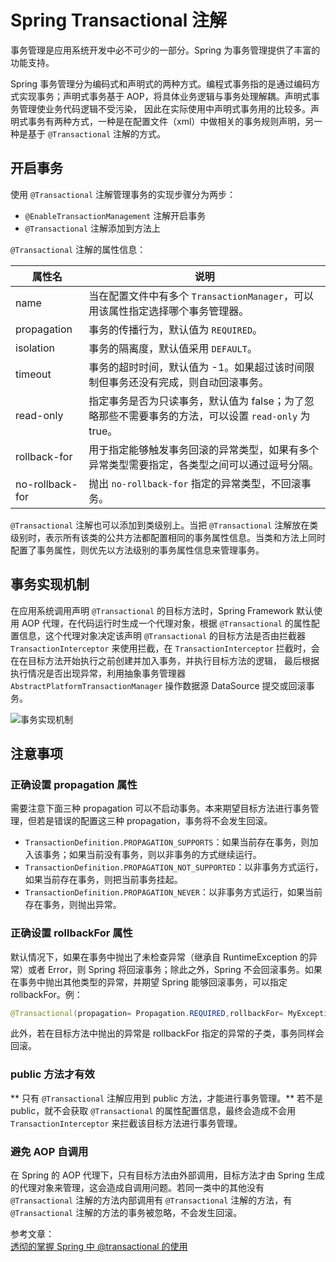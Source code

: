 # Spring Transactional 注解

事务管理是应用系统开发中必不可少的一部分。Spring 为事务管理提供了丰富的功能支持。

Spring 事务管理分为编码式和声明式的两种方式。编程式事务指的是通过编码方式实现事务；声明式事务基于 AOP，将具体业务逻辑与事务处理解耦。声明式事务管理使业务代码逻辑不受污染， 因此在实际使用中声明式事务用的比较多。声明式事务有两种方式，一种是在配置文件（xml）中做相关的事务规则声明，另一种是基于 `@Transactional` 注解的方式。

## 开启事务

使用 `@Transactional` 注解管理事务的实现步骤分为两步：

- `@EnableTransactionManagement` 注解开启事务
- `@Transactional` 注解添加到方法上

`@Transactional` 注解的属性信息：

| 属性名          | 说明                                                                                                 |
| --------------- | ---------------------------------------------------------------------------------------------------- |
| name            | 当在配置文件中有多个 `TransactionManager`，可以用该属性指定选择哪个事务管理器。                      |
| propagation     | 事务的传播行为，默认值为 `REQUIRED`。                                                                |
| isolation       | 事务的隔离度，默认值采用 `DEFAULT`。                                                                 |
| timeout         | 事务的超时时间，默认值为 -1。如果超过该时间限制但事务还没有完成，则自动回滚事务。                    |
| read-only       | 指定事务是否为只读事务，默认值为 false；为了忽略那些不需要事务的方法，可以设置 `read-only` 为 true。 |
| rollback-for    | 用于指定能够触发事务回滚的异常类型，如果有多个异常类型需要指定，各类型之间可以通过逗号分隔。         |
| no-rollback-for | 抛出 `no-rollback-for` 指定的异常类型，不回滚事务。                                                  |

`@Transactional` 注解也可以添加到类级别上。当把 `@Transactional` 注解放在类级别时，表示所有该类的公共方法都配置相同的事务属性信息。当类和方法上同时配置了事务属性，则优先以方法级别的事务属性信息来管理事务。

## 事务实现机制

在应用系统调用声明 `@Transactional` 的目标方法时，Spring Framework 默认使用 AOP 代理，在代码运行时生成一个代理对象，根据 `@Transactional` 的属性配置信息，这个代理对象决定该声明 `@Transactional` 的目标方法是否由拦截器 `TransactionInterceptor` 来使用拦截，在 `TransactionInterceptor` 拦截时，会在在目标方法开始执行之前创建并加入事务，并执行目标方法的逻辑， 最后根据执行情况是否出现异常，利用抽象事务管理器 `AbstractPlatformTransactionManager` 操作数据源 DataSource 提交或回滚事务。

![事务实现机制](https://raw.githubusercontent.com/chanshiyucx/poi/master/2019/%E4%BA%8B%E5%8A%A1%E5%AE%9E%E7%8E%B0%E6%9C%BA%E5%88%B6.jpg)

## 注意事项

### 正确设置 propagation 属性

需要注意下面三种 propagation 可以不启动事务。本来期望目标方法进行事务管理，但若是错误的配置这三种 propagation，事务将不会发生回滚。

- `TransactionDefinition.PROPAGATION_SUPPORTS`：如果当前存在事务，则加入该事务；如果当前没有事务，则以非事务的方式继续运行。
- `TransactionDefinition.PROPAGATION_NOT_SUPPORTED`：以非事务方式运行，如果当前存在事务，则把当前事务挂起。
- `TransactionDefinition.PROPAGATION_NEVER`：以非事务方式运行，如果当前存在事务，则抛出异常。

### 正确设置 rollbackFor 属性

默认情况下，如果在事务中抛出了未检查异常（继承自 RuntimeException 的异常）或者 Error，则 Spring 将回滚事务；除此之外，Spring 不会回滚事务。如果在事务中抛出其他类型的异常，并期望 Spring 能够回滚事务，可以指定 rollbackFor。例：

```java
@Transactional(propagation= Propagation.REQUIRED,rollbackFor= MyException.class)
```

此外，若在目标方法中抛出的异常是 rollbackFor 指定的异常的子类，事务同样会回滚。

### public 方法才有效

** 只有 `@Transactional` 注解应用到 public 方法，才能进行事务管理。** 若不是 public，就不会获取 `@Transactional` 的属性配置信息，最终会造成不会用 `TransactionInterceptor` 来拦截该目标方法进行事务管理。

### 避免 AOP 自调用

在 Spring 的 AOP 代理下，只有目标方法由外部调用，目标方法才由 Spring 生成的代理对象来管理，这会造成自调用问题。若同一类中的其他没有 `@Transactional` 注解的方法内部调用有 `@Transactional` 注解的方法，有 `@Transactional` 注解的方法的事务被忽略，不会发生回滚。

参考文章：  
[透彻的掌握 Spring 中 @transactional 的使用](https://www.ibm.com/developerworks/cn/java/j-master-spring-transactional-use/index.html)
